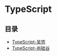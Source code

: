 #  TypeScript

## 目录

  * [TypeScript-吴悠](/study/前端/01-前端语言/TypeScript/TypeScript-吴悠)
  * [TypeScript-尚硅谷](/study/前端/01-前端语言/TypeScript/TypeScript-尚硅谷)